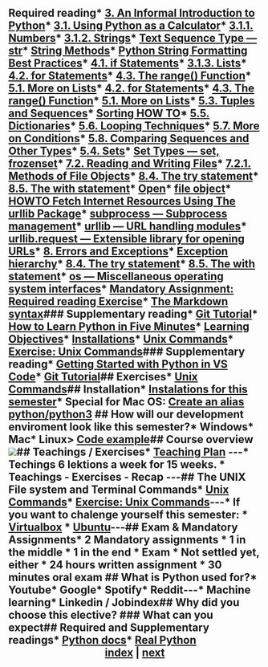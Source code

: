 ## Required reading* [3. An Informal Introduction to Python](https://docs.python.org/3.7/tutorial/introduction.html#an-informal-introduction-to-python)* [3.1. Using Python as a Calculator](https://docs.python.org/3.7/tutorial/introduction.html#using-python-as-a-calculator)* [3.1.1. Numbers](https://docs.python.org/3.7/tutorial/introduction.html#numbers)* [3.1.2. Strings](https://docs.python.org/3.7/tutorial/introduction.html#strings)* [Text Sequence Type — str](https://docs.python.org/3.7/library/stdtypes.html#text-sequence-type-str)* [String Methods](https://docs.python.org/3.7/library/stdtypes.html#string-methods)* [Python String Formatting Best Practices](https://realpython.com/python-string-formatting/)* [4.1. if Statements](https://docs.python.org/3/tutorial/controlflow.html#if-statements)* [3.1.3. Lists](https://docs.python.org/3/tutorial/introduction.html#lists)* [4.2. for Statements](https://docs.python.org/3/tutorial/controlflow.html#for-statements)* [4.3. The range() Function](https://docs.python.org/3/tutorial/controlflow.html#the-range-function)* [5.1. More on Lists](https://docs.python.org/3/tutorial/datastructures.html#more-on-lists)* [4.2. for Statements](https://docs.python.org/3/tutorial/controlflow.html#for-statements)* [4.3. The range() Function](https://docs.python.org/3/tutorial/controlflow.html#the-range-function)* [5.1. More on Lists](https://docs.python.org/3/tutorial/datastructures.html#more-on-lists)* [5.3. Tuples and Sequences](https://docs.python.org/3/tutorial/datastructures.html#tuples-and-sequences)* [Sorting HOW TO](https://docs.python.org/3/howto/sorting.html#sorting-how-to)* [5.5. Dictionaries](https://docs.python.org/3/tutorial/datastructures.html#dictionaries)* [5.6. Looping Techniques](https://docs.python.org/3/tutorial/datastructures.html#looping-techniques)* [5.7. More on Conditions](https://docs.python.org/3/tutorial/datastructures.html#more-on-conditions)* [5.8. Comparing Sequences and Other Types](https://docs.python.org/3/tutorial/datastructures.html#comparing-sequences-and-other-types)* [5.4. Sets](https://docs.python.org/3/tutorial/datastructures.html#sets)* [Set Types — set, frozenset](https://docs.python.org/3/library/stdtypes.html#set-types-set-frozenset)* [7.2. Reading and Writing Files](https://docs.python.org/3/tutorial/inputoutput.html#reading-and-writing-files)* [7.2.1. Methods of File Objects](https://docs.python.org/3/tutorial/inputoutput.html#methods-of-file-objects)* [8.4. The try statement](https://docs.python.org/3/reference/compound_stmts.html#the-try-statement)* [8.5. The with statement](https://docs.python.org/3/reference/compound_stmts.html#the-with-statement)* [Open](https://docs.python.org/3/library/functions.html#open)* [file object](https://docs.python.org/3/glossary.html#term-file-object)* [HOWTO Fetch Internet Resources Using The urllib Package](https://docs.python.org/3/howto/urllib2.html)* [subprocess — Subprocess management](https://docs.python.org/3.7/library/subprocess.html#module-subprocess)* [urllib — URL handling modules](https://docs.python.org/3/library/urllib.html#module-urllib)* [urllib.request — Extensible library for opening URLs](https://docs.python.org/3/library/urllib.request.html#module-urllib.request)* [8. Errors and Exceptions](https://docs.python.org/3/tutorial/errors.html)* [Exception hierarchy](https://docs.python.org/3/library/exceptions.html#exception-hierarchy)* [8.4. The try statement](https://docs.python.org/3/reference/compound_stmts.html#the-try-statement)* [8.5. The with statement](https://docs.python.org/3/reference/compound_stmts.html#the-with-statement)* [os — Miscellaneous operating system interfaces](https://docs.python.org/3/library/os.html)* [Mandatory Assignment: Required reading Exercise](https://github.com/python-elective-1-spring-2019/Lesson-07-Required-reading-Exercise/blob/master/exercises/README.md)* [The Markdown syntax](other_materials/markdown.md)### Supplementary reading* [Git Tutorial](other_materials/git-tutorial.md)* [How to Learn Python in Five Minutes](https://www.youtube.com/watch?v=ohr6O78jGzs)* [Learning Objectives](/other_materials/learning_objectives.md)* [Installations](/other_materials/installation.md)* [Unix Commands](/other_materials/unix_commands.md)* [Exercise: Unix Commands](/exercises/UNIX_commands.md)### Supplementary reading* [Getting Started with Python in VS Code](https://code.visualstudio.com/docs/python/python-tutorial)* [Git Tutorial](/other_materials/git-tutorial.md)## Exercises* [Unix Commands](/exercises/UNIX_commands.md)## Installation* [Instalations for this semester](/other_materials/installation.md)* Special for Mac OS: [Create an alias python/python3](/other_materials/mac_alias.md) ## How will our development enviroment look like this semester?* Windows* Mac* Linux> [Code example](code_from_today/hello.py)## Course overview![](other_materials/src/python_semester.png)## Teachings / Exercises* [Teaching Plan](https://python-elective-1-spring-2019.github.io/)  ---* Techings 6 lektions a week for 15 weeks.      * Teachings - Exercises - Recap  ---## The UNIX File system and Terminal Commands* [Unix Commands](/other_materials/unix_commands.md)* [Exercise: Unix Commands](/exercises/UNIX_commands.md)---* If you want to chalenge yourself this semester:    * [Virtualbox](https://www.virtualbox.org/wiki/Downloads)    * [Ubuntu](https://www.ubuntu.com/)---## Exam & Mandatory Assignments* 2 Mandatory assignments    * 1 in the middle    * 1 in the end * Exam    * Not settled yet, either        * 24 hours written assignment        * 30 minutes oral exam    <!--* 24 hour exam        * You get 10 randomly chosen exam questions/assignments        * You are evaluated on           * "Correct code"          * Code quallity            * Test cases            * Documentation            * Finnish -->## What is Python used for?* Youtube* Google* Spotify* Reddit---* Machine learning* Linkedin / Jobindex## Why did you choose this elective? ### What can you expect## Required and Supplementary readings* [Python docs](https://docs.python.org/3.7/index.html)* [Real Python](https://realpython.com/)<div align="center"><a href="https://python-elective-1-spring-2019.github.io/">index</a> | <a href="../../../Lesson-02-Introduction-to-Python-and-Python-Strings/blob/master/README.md">next</a></div>